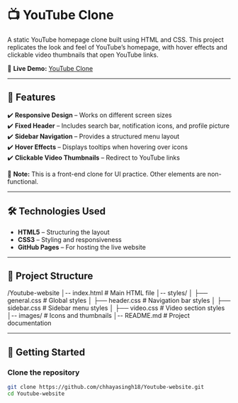 # 📺 YouTube Clone  
A static YouTube homepage clone built using HTML and CSS. This project replicates the look and feel of YouTube’s homepage, with hover effects and clickable video thumbnails that open YouTube links.  

🔗 **Live Demo:** [YouTube Clone](https://chhayasingh18.github.io/Youtube-website/)  

---

## 📌 Features  
✔️ **Responsive Design** – Works on different screen sizes  
✔️ **Fixed Header** – Includes search bar, notification icons, and profile picture  
✔️ **Sidebar Navigation** – Provides a structured menu layout  
✔️ **Hover Effects** – Displays tooltips when hovering over icons  
✔️ **Clickable Video Thumbnails** – Redirect to YouTube links  

📌 **Note:** This is a front-end clone for UI practice. Other elements are non-functional.  

---

## 🛠️ Technologies Used  
- **HTML5** – Structuring the layout  
- **CSS3** – Styling and responsiveness  
- **GitHub Pages** – For hosting the live website  

---

## 🎨 Project Structure  

/Youtube-website
│-- index.html        # Main HTML file
│-- styles/
│   ├── general.css   # Global styles
│   ├── header.css    # Navigation bar styles
│   ├── sidebar.css   # Sidebar menu styles
│   ├── video.css     # Video section styles
│-- images/           # Icons and thumbnails
│-- README.md         # Project documentation



---

## 🚀 Getting Started  

### Clone the repository  
```bash
git clone https://github.com/chhayasingh18/Youtube-website.git
cd Youtube-website
